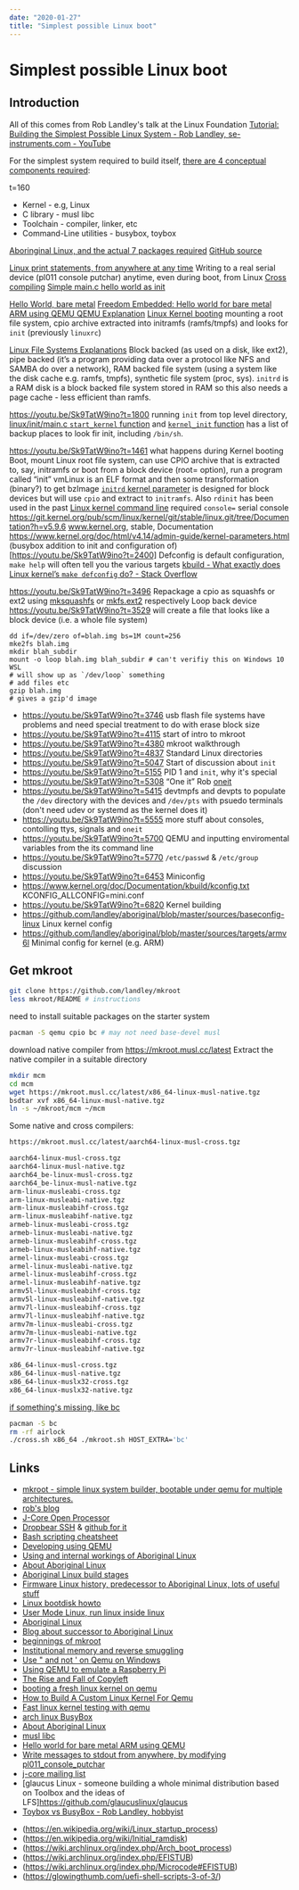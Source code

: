 ```yaml
---
date: "2020-01-27"
title: "Simplest possible Linux boot"
---
```

<!-- 2020-01-27-Simplest-possible-Linux-boot -->

<!-- markdownlint-disable MD025 -->
# Simplest possible Linux boot
<!-- markdownlint-enable MD025 -->

## Introduction

All of this comes from Rob Landley's talk at the Linux Foundation [Tutorial: Building the Simplest Possible Linux System - Rob Landley, se-instruments.com - YouTube](https://www.youtube.com/watch?v=Sk9TatW9ino)

For the simplest system required to build itself, [there are 4 conceptual components required](https://youtu.be/Sk9TatW9ino?t=160):

t=160 

* Kernel - e.g, Linux
* C library - musl libc 
* Toolchain - compiler, linker, etc
* Command-Line utilities - busybox, toybox

[Aboringinal Linux, and the actual 7 packages required](https://www.youtube.com/watch?v=Sk9TatW9ino&feature=youtu.be&t=225) [GitHub source](https://github.com/landley/aboriginal)

[Linux print statements, from anywhere at any time](https://youtu.be/Sk9TatW9ino?t=857) Writing to a real serial device (pl011 console putchar) anytime, even during boot, from Linux
[Cross compiling](https://youtu.be/Sk9TatW9ino?t=1095)
[Simple main.c hello world as init](https://youtu.be/Sk9TatW9ino?t=1203)



[Hello World, bare metal](https://youtu.be/Sk9TatW9ino?t=408) [Freedom Embedded: Hello world for bare metal ARM using QEMU ](https://balau82.wordpress.com/2010/02/28/hello-world-for-bare-metal-arm-using-qemu/)
[QEMU Explanation](https://youtu.be/Sk9TatW9ino?t=580)
[Linux Kernel booting](https://youtu.be/Sk9TatW9ino?t=1461) mounting a root file system, cpio archive extracted into initramfs (ramfs/tmpfs) and looks for `init` (previously `linuxrc`)

[Linux File Systems Explanations](https://youtu.be/Sk9TatW9ino?t=1535) Block backed (as used on a disk, like ext2), pipe backed (it’s a program providing data over a protocol like NFS and SAMBA do over a network), RAM backed file system (using a system like the disk cache e.g. ramfs, tmpfs), synthetic file system (proc, sys). `initrd` is a RAM disk is a block backed file system stored in RAM so this also needs a page cache - less efficient than ramfs.

https://youtu.be/Sk9TatW9ino?t=1800 running `init` from top level directory, [linux/init/main.c `start_kernel` function](https://www.youtube.com/watch?v=Sk9TatW9ino&feature=youtu.be&t=1840) and [`kernel_init` function](https://github.com/torvalds/linux/blob/master/init/main.c) has a list of backup places to look fir init, including `/bin/sh`.



https://youtu.be/Sk9TatW9ino?t=1461 what happens during Kernel booting
Boot, mount Linux root file system, can use CPIO archive that is extracted to, say, initramfs or boot from a block device (root= option), run a program called “init”
vmLinux is an ELF format and then some transformation (binary?) to get bzImage
[`initrd` kernel parameter](https://youtu.be/Sk9TatW9ino?t=2040) is designed for block devices but will use `cpio` and extract to `initramfs`.  Also `rdinit` has been used in the past
[Linux kernel command line](https://youtu.be/Sk9TatW9ino?t=2125) required `console=` serial console
https://git.kernel.org/pub/scm/linux/kernel/git/stable/linux.git/tree/Documentation?h=v5.9.6 www.kernel.org, stable, Documentation 
https://www.kernel.org/doc/html/v4.14/admin-guide/kernel-parameters.html 
(busybox addition to init and configuration of)[https://youtu.be/Sk9TatW9ino?t=2400] 
Defconfig is default configuration, `make help` will often tell you the various targets 
[kbuild - What exactly does Linux kernel’s `make defconfig` do? - Stack Overflow](https://stackoverflow.com/questions/41885015/what-exactly-does-linux-kernels-make-defconfig-do)

https://youtu.be/Sk9TatW9ino?t=3496 Repackage a cpio as squashfs or ext2 using [mksquashfs](https://manpages.debian.org/jessie/squashfs-tools/mksquashfs.1.en.html) or [mkfs.ext2](https://linux.die.net/man/8/mkfs.ext2) respectively
Loop back device https://youtu.be/Sk9TatW9ino?t=3529 will create a file that looks like a block device (i.e. a whole file system)

```
dd if=/dev/zero of=blah.img bs=1M count=256
mke2fs blah.img
mkdir blah_subdir
mount -o loop blah.img blah_subdir # can't verifiy this on Windows 10 WSL
# will show up as `/dev/loop` something
# add files etc
gzip blah.img 
# gives a gzip'd image
```


* https://youtu.be/Sk9TatW9ino?t=3746 usb flash file systems have problems and need special treatment to do with erase block size
* https://youtu.be/Sk9TatW9ino?t=4115 start of intro to mkroot
* https://youtu.be/Sk9TatW9ino?t=4380 mkroot walkthrough 
* https://youtu.be/Sk9TatW9ino?t=4837 Standard Linux directories
* https://youtu.be/Sk9TatW9ino?t=5047 Start of discussion about `init` 
* https://youtu.be/Sk9TatW9ino?t=5155 PID 1 and `init`, why it's special 
* https://youtu.be/Sk9TatW9ino?t=5308 “One it” Rob [oneit](https://github.com/landley/toybox/blob/master/toys/other/oneit.c)
* https://youtu.be/Sk9TatW9ino?t=5415 devtmpfs and devpts to populate the `/dev` directory with the devices and `/dev/pts` with psuedo terminals (don't need udev or systemd as the kernel does it)
* https://youtu.be/Sk9TatW9ino?t=5555 more stuff about consoles, contolling ttys, signals and `oneit`
* https://youtu.be/Sk9TatW9ino?t=5700 QEMU and inputting enviromental variables from the its command line
* https://youtu.be/Sk9TatW9ino?t=5770 `/etc/passwd` & `/etc/group` discussion
* https://youtu.be/Sk9TatW9ino?t=6453 Miniconfig 
* https://www.kernel.org/doc/Documentation/kbuild/kconfig.txt KCONFIG_ALLCONFIG=mini.conf
* https://youtu.be/Sk9TatW9ino?t=6820 Kernel building
* https://github.com/landley/aboriginal/blob/master/sources/baseconfig-linux Linux kernel config
* https://github.com/landley/aboriginal/blob/master/sources/targets/armv6l Minimal config for kernel (e.g. ARM)

## Get mkroot

```bash
git clone https://github.com/landley/mkroot
less mkroot/README # instructions
```

need to install suitable packages on the starter system

```bash
pacman -S qemu cpio bc # may not need base-devel musl
```

download native compiler from https://mkroot.musl.cc/latest
Extract the native compiler in a suitable directory

```bash
mkdir mcm
cd mcm
wget https://mkroot.musl.cc/latest/x86_64-linux-musl-native.tgz
bsdtar xvf x86_64-linux-musl-native.tgz
ln -s ~/mkroot/mcm ~/mcm
```

Some native and cross compilers:

```bash
https://mkroot.musl.cc/latest/aarch64-linux-musl-cross.tgz

aarch64-linux-musl-cross.tgz
aarch64-linux-musl-native.tgz
aarch64_be-linux-musl-cross.tgz
aarch64_be-linux-musl-native.tgz
arm-linux-musleabi-cross.tgz
arm-linux-musleabi-native.tgz
arm-linux-musleabihf-cross.tgz
arm-linux-musleabihf-native.tgz
armeb-linux-musleabi-cross.tgz
armeb-linux-musleabi-native.tgz
armeb-linux-musleabihf-cross.tgz
armeb-linux-musleabihf-native.tgz
armel-linux-musleabi-cross.tgz
armel-linux-musleabi-native.tgz
armel-linux-musleabihf-cross.tgz
armel-linux-musleabihf-native.tgz
armv5l-linux-musleabihf-cross.tgz
armv5l-linux-musleabihf-native.tgz
armv7l-linux-musleabihf-cross.tgz
armv7l-linux-musleabihf-native.tgz
armv7m-linux-musleabi-cross.tgz
armv7m-linux-musleabi-native.tgz
armv7r-linux-musleabihf-cross.tgz
armv7r-linux-musleabihf-native.tgz 

x86_64-linux-musl-cross.tgz
x86_64-linux-musl-native.tgz
x86_64-linux-muslx32-cross.tgz
x86_64-linux-muslx32-native.tgz
```

[if something's missing, like bc](https://github.com/landley/mkroot/issues/2)

```bash
pacman -S bc
rm -rf airlock
./cross.sh x86_64 ./mkroot.sh HOST_EXTRA='bc'
```

## Links

* [mkroot - simple linux system builder, bootable under qemu for multiple architectures.](https://github.com/landley/mkroot)
* [rob's blog](http://landley.net/notes.html)
* [J-Core Open Processor](https://j-core.org/)
* [Dropbear SSH](https://matt.ucc.asn.au/dropbear/dropbear.html) & [github for it](https://github.com/mkj/dropbear)
* [Bash scripting cheatsheet](https://devhints.io/bash)
* [Developing using QEMU](http://www.landley.net/aboriginal/presentation.html)
* [Using and internal workings of Aboriginal Linux](http://www.landley.net/aboriginal/README)
* [About Aboriginal Linux](http://www.landley.net/aboriginal/about.html)
* [Aboriginal Linux build stages](http://www.landley.net/aboriginal/build-stages.html)
* [Firmware Linux history, predecessor to Aboriginal Linux, lots of useful stuff](http://www.landley.net/aboriginal/history.html)
* [Linux bootdisk howto](http://tldp.org/HOWTO/Bootdisk-HOWTO/index.html)
* [User Mode Linux, run linux inside linux](http://landley.net/writing/docs/UML.html)
* [Aboriginal Linux](https://landley.net/aboriginal/about.html)
* [Blog about successor to Aboriginal Linux](https://landley.net/notes-2016.html#17-05-2016)
* [beginnings of mkroot](http://lists.landley.net/pipermail/mkroot-landley.net/2017-May/000000.html)
* [Institutional memory and reverse smuggling](https://web.archive.org/web/20120111055334/http://wrttn.in/04af1a)
* [Use " and not ' on Qemu on Windows](https://github.com/dhruvvyas90/qemu-rpi-kernel/issues/71)
* [Using QEMU to emulate a Raspberry Pi](https://blog.agchapman.com/using-qemu-to-emulate-a-raspberry-pi/)
* [The Rise and Fall of Copyleft](http://landley.net/talks/ohio-2013.txt)
* [booting a fresh linux kernel on qemu](https://ops.tips/notes/booting-linux-on-qemu/)
* [How to Build A Custom Linux Kernel For Qemu](https://mgalgs.github.io/2015/05/16/how-to-build-a-custom-linux-kernel-for-qemu-2015-edition.html)
* [Fast linux kernel testing with qemu](http://ncmiller.github.io/2016/05/14/linux-and-qemu.html)
* [arch linux BusyBox](https://wiki.archlinux.org/index.php/BusyBox)
* [About Aboriginal Linux](http://landley.net/aboriginal/about.html#selfhost)
* [musl libc](https://www.musl-libc.org/)
* [Hello world for bare metal ARM using QEMU](https://balau82.wordpress.com/2010/02/28/hello-world-for-bare-metal-arm-using-qemu/)
* [Write messages to stdout from anywhere, by modifying pl011_console_putchar](https://github.com/torvalds/linux/blob/master/drivers/tty/serial/amba-pl011.c)
* [j-core mailing list](https://lists.j-core.org/mailman/listinfo/j-core)
* [glaucus Linux - someone building a whole minimal distribution based on Toolbox and the ideas of LFS]https://github.com/glaucuslinux/glaucus
* [Toybox vs BusyBox - Rob Landley, hobbyist](https://www.youtube.com/watch?v=MkJkyMuBm3g)

<!-- markdownlint-disable MD034 -->
* (https://en.wikipedia.org/wiki/Linux_startup_process)
* (https://en.wikipedia.org/wiki/Initial_ramdisk)
* (https://wiki.archlinux.org/index.php/Arch_boot_process)
* (https://wiki.archlinux.org/index.php/EFISTUB)
* (https://wiki.archlinux.org/index.php/Microcode#EFISTUB)
* (https://glowingthumb.com/uefi-shell-scripts-3-of-3/)
<!-- markdownlint-enable MD034 -->
